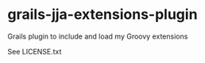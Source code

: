 # grails-jja-extensions-plugin

Grails plugin to include and load my Groovy extensions

See LICENSE.txt
